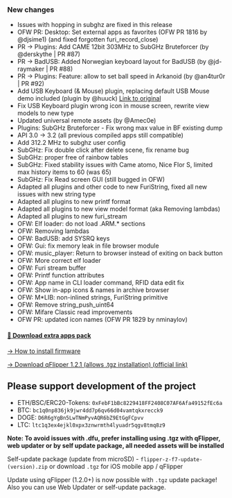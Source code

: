 ### New changes
* Issues with hopping in subghz are fixed in this release
* OFW PR: Desktop: Set external apps as favorites (OFW PR 1816 by @djsime1) (and fixed forgotten furi_record_close)
* PR -> Plugins: Add CAME 12bit 303MHz to SubGHz Bruteforcer (by @derskythe | PR #87)
* PR -> BadUSB: Added Norwegian keyboard layout for BadUSB (by @jd-raymaker | PR #88)
* PR -> Plugins: Feature: allow to set ball speed in Arkanoid (by @an4tur0r | PR #92)
* Add USB Keyboard (& Mouse) plugin, replacing default USB Mouse demo included (plugin by @huuck) [Link to original](https://github.com/huuck/FlipperZeroUSBKeyboard)
* Fix USB Keyboard plugin wrong icon in mouse screen, rewrite view models to new type
* Updated universal remote assets (by @Amec0e)
* Plugins: SubGHz Bruteforcer - Fix wrong max value in BF existing dump
* API 3.0 -> 3.2 (all previous compiled apps still compatible)
* Add 312.2 MHz to subghz user config
* SubGHz: Fix double click after delete scene, fix rename bug
* SubGHz: proper free of rainbow tables
* SubGHz: Fixed stability issues with Came atomo, Nice Flor S, limited max history items to 60 (was 65)
* SubGHz: Fix Read screen GUI (still bugged in OFW)
* Adapted all plugins and other code to new FuriString, fixed all new issues with new string type
* Adapted all plugins to new printf format
* Adapted all plugins to new view model format (aka Removing lambdas)
* Adapted all plugins to new furi_stream
* OFW: Elf loader: do not load .ARM.* sections
* OFW: Removing lambdas
* OFW: BadUSB: add SYSRQ keys
* OFW: Gui: fix memory leak in file browser module 
* OFW: music_player: Return to browser instead of exiting on back button
* OFW: More correct elf loader
* OFW: Furi stream buffer
* OFW: Printf function attributes
* OFW: App name in CLI loader command, RFID data edit fix 
* OFW: Show in-app icons & names in archive browser
* OFW: M*LIB: non-inlined strings, FuriString primitive
* OFW: Remove string_push_uint64
* OFW: Mifare Classic read improvements
* OFW PR: updated icon names (OFW PR 1829 by nminaylov)

#### [🎲 Download extra apps pack](https://download-directory.github.io/?url=https://github.com/UberGuidoZ/Flipper/tree/main/Applications/Unleashed)

[-> How to install firmware](https://github.com/DarkFlippers/unleashed-firmware/blob/dev/documentation/HowToInstall.md)

[-> Download qFlipper 1.2.1 (allows .tgz installation) (official link)](https://update.flipperzero.one/builds/qFlipper/1.2.1/)

## Please support development of the project
* ETH/BSC/ERC20-Tokens: `0xFebF1bBc8229418FF2408C07AF6Afa49152fEc6a`
* BTC: `bc1q0np836jk9jwr4dd7p6qv66d04vamtqkxrecck9`
* DOGE: `D6R6gYgBn5LwTNmPyvAQR6bZ9EtGgFCpvv`
* LTC: `ltc1q3ex4ejkl0xpx3znwrmth4lyuadr5qgv8tmq8z9`

**Note: To avoid issues with .dfu, prefer installing using .tgz with qFlipper, web updater or by self update package, all needed assets will be installed**

Self-update package (update from microSD) - `flipper-z-f7-update-(version).zip` or download `.tgz` for iOS mobile app / qFlipper

Update using qFlipper (1.2.0+) is now possible with `.tgz` update package! Also you can use Web Updater or self-update package.

